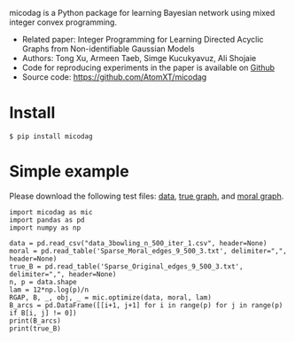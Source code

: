 micodag is a Python package for learning Bayesian network using mixed integer convex programming. 

- Related paper: Integer Programming for Learning Directed Acyclic Graphs from Non-identifiable Gaussian Models
- Authors: Tong Xu, Armeen Taeb, Simge Kucukyavuz, Ali Shojaie
- Code for reproducing experiments in the paper is available on [Github](https://github.com/AtomXT/MICP-NID)
- Source code: https://github.com/AtomXT/micodag

# Install

```angular2html
$ pip install micodag
```

# Simple example

Please download the following test files:
    [data](https://github.com/AtomXT/MICP-NID/blob/b600b9ecbe51cc3d633ca17c6d1a760658acff9d/Data/RealWorldDatasetsTXu/3bowling/data_3bowling_n_500_iter_1.csv),
    [true graph](https://github.com/AtomXT/MICP-NID/blob/b600b9ecbe51cc3d633ca17c6d1a760658acff9d/Data/RealWorldDatasetsTXu/3bowling/Sparse_Original_edges_9_500_3.txt),
and
    [moral graph](https://github.com/AtomXT/MICP-NID/blob/b600b9ecbe51cc3d633ca17c6d1a760658acff9d/Data/RealWorldDatasetsTXu/3bowling/Sparse_Moral_edges_9_500_3.txt).


```
import micodag as mic
import pandas as pd
import numpy as np

data = pd.read_csv("data_3bowling_n_500_iter_1.csv", header=None)
moral = pd.read_table('Sparse_Moral_edges_9_500_3.txt', delimiter=",", header=None)
true_B = pd.read_table('Sparse_Original_edges_9_500_3.txt', delimiter=",", header=None)
n, p = data.shape
lam = 12*np.log(p)/n
RGAP, B, _, obj, _ = mic.optimize(data, moral, lam)
B_arcs = pd.DataFrame([[i+1, j+1] for i in range(p) for j in range(p) if B[i, j] != 0])
print(B_arcs)
print(true_B)

```
